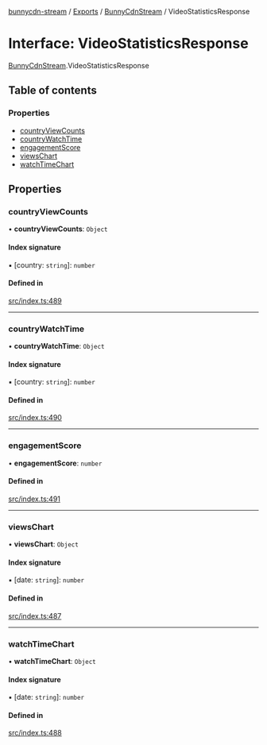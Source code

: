 [bunnycdn-stream](../README.md) / [Exports](../modules.md) / [BunnyCdnStream](../modules/BunnyCdnStream.md) / VideoStatisticsResponse

# Interface: VideoStatisticsResponse

[BunnyCdnStream](../modules/BunnyCdnStream.md).VideoStatisticsResponse

## Table of contents

### Properties

- [countryViewCounts](BunnyCdnStream.VideoStatisticsResponse.md#countryviewcounts)
- [countryWatchTime](BunnyCdnStream.VideoStatisticsResponse.md#countrywatchtime)
- [engagementScore](BunnyCdnStream.VideoStatisticsResponse.md#engagementscore)
- [viewsChart](BunnyCdnStream.VideoStatisticsResponse.md#viewschart)
- [watchTimeChart](BunnyCdnStream.VideoStatisticsResponse.md#watchtimechart)

## Properties

### countryViewCounts

• **countryViewCounts**: `Object`

#### Index signature

▪ [country: `string`]: `number`

#### Defined in

[src/index.ts:489](https://github.com/dan-online/bunnycdn-stream/blob/ddcf8f3/src/index.ts#L489)

___

### countryWatchTime

• **countryWatchTime**: `Object`

#### Index signature

▪ [country: `string`]: `number`

#### Defined in

[src/index.ts:490](https://github.com/dan-online/bunnycdn-stream/blob/ddcf8f3/src/index.ts#L490)

___

### engagementScore

• **engagementScore**: `number`

#### Defined in

[src/index.ts:491](https://github.com/dan-online/bunnycdn-stream/blob/ddcf8f3/src/index.ts#L491)

___

### viewsChart

• **viewsChart**: `Object`

#### Index signature

▪ [date: `string`]: `number`

#### Defined in

[src/index.ts:487](https://github.com/dan-online/bunnycdn-stream/blob/ddcf8f3/src/index.ts#L487)

___

### watchTimeChart

• **watchTimeChart**: `Object`

#### Index signature

▪ [date: `string`]: `number`

#### Defined in

[src/index.ts:488](https://github.com/dan-online/bunnycdn-stream/blob/ddcf8f3/src/index.ts#L488)
